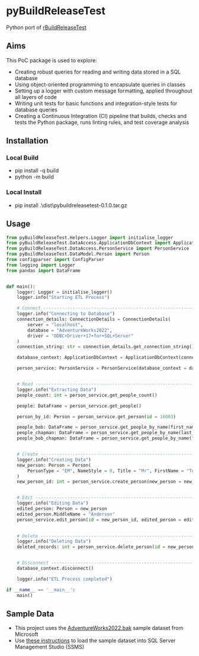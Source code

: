 # pyBuildReleaseTest

Python port of [rBuildReleaseTest](https://github.com/nik01010/rBuildReleaseTest)

## Aims
This PoC package is used to explore:

- Creating robust queries for reading and writing data stored in a SQL database
- Using object-oriented programming to encapsulate queries in classes
- Setting up a logger with custom message formatting, applied throughout all layers of code
- Writing unit tests for basic functions and integration-style tests for database queries
- Creating a Continuous Integration (CI) pipeline that builds, checks and tests the Python package, runs linting rules, and test coverage analysis

## Installation
### Local Build
- pip install -q build
- python -m build

### Local Install
- pip install .\dist\pybuildreleasetest-0.1.0.tar.gz

## Usage
```python
from pyBuildReleaseTest.Helpers.Logger import initialise_logger
from pyBuildReleaseTest.DataAccess.ApplicationDbContext import ApplicationDbContext, ConnectionDetails
from pyBuildReleaseTest.DataAccess.PersonService import PersonService
from pyBuildReleaseTest.DataModel.Person import Person
from configparser import ConfigParser
from logging import Logger
from pandas import DataFrame


def main():
    logger: Logger = initialise_logger()
    logger.info("Starting ETL Process")

    # Connect ---------------------------------------------------------------------
    logger.info("Connecting to Database")
    connection_details: ConnectionDetails = ConnectionDetails(
        server = "localhost",
        database = "AdventureWorks2022",
        driver = "ODBC+Driver+17+for+SQL+Server"
    )
    connection_string: str = connection_details.get_connection_string()

    database_context: ApplicationDbContext = ApplicationDbContext(connection_string = connection_string)

    person_service: PersonService = PersonService(database_context = database_context)


    # Read ------------------------------------------------------------------------
    logger.info("Extracting Data")
    people_count: int = person_service.get_people_count()

    people: DataFrame = person_service.get_people()

    person_by_id: Person = person_service.get_person(id = 16003)

    people_bob: DataFrame = person_service.get_people_by_name(first_name = "Bob")
    people_chapman: DataFrame = person_service.get_people_by_name(last_name = "Chapman")
    people_bob_chapman: DataFrame = person_service.get_people_by_name(first_name = "Bob", last_name = "Chapman")


    # Create ----------------------------------------------------------------------
    logger.info("Creating Data")
    new_person: Person = Person(
        PersonType = "EM", NameStyle = 0, Title = "Mr", FirstName = "Tom", LastName = "Jerry", EmailPromotion = 1
    )
    new_person_id: int = person_service.create_person(new_person = new_person)


    # Edit ------------------------------------------------------------------------
    logger.info("Editing Data")
    edited_person: Person = new_person
    edited_person.MiddleName = "Anderson"
    person_service.edit_person(id = new_person_id, edited_person = edited_person)
    

    # Delete ----------------------------------------------------------------------
    logger.info("Deleting Data")
    deleted_records: int = person_service.delete_person(id = new_person_id)


    # Disconnect ------------------------------------------------------------------
    database_context.disconnect()

    logger.info("ETL Process completed")

if __name__ == '__main__':
    main()
```

## Sample Data
- This project uses the [AdventureWorks2022.bak](https://learn.microsoft.com/en-us/sql/samples/adventureworks-install-configure?view=sql-server-ver16&tabs=ssms#download-backup-files) sample dataset from Microsoft
- Use [these instructions](https://learn.microsoft.com/en-us/sql/samples/adventureworks-install-configure?view=sql-server-ver16&tabs=ssms#restore-to-sql-server) to load the sample dataset into SQL Server Management Studio (SSMS)
